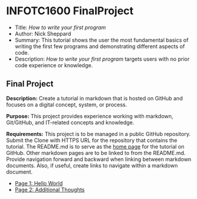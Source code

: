 # INFOTC1600 FinalProject
* Title: *How to write your first program*
* Author: Nick Sheppard
* Summary: This tutorial shows the user the most fundamental basics of writing the first few programs and demonstrating different aspects of code.
* Description: *How to write your first program* targets users with no prior code experience or knowledge. 

## Final Project

**Description:** Create a tutorial in markdown that is hosted on GitHub and focuses on a digital concept, system, or process.

**Purpose:** This project provides experience working with markdown, Git/GitHub, and IT-related concepts and knowledge.

**Requirements:** This project is to be managed in a public GitHub repository. Submit the Clone with HTTPS URL for the repository that contains the tutorial. 
The README.md is to serve as the [home page](https://en.wikipedia.org/wiki/Home_page) for the tutorial on GitHub. Other markdown pages are to be linked to from the README.md. Provide navigation forward and backward when linking between markdown documents. Also, if useful, create links to navigate within a markdown document.


- [Page 1: Hello World](Page1.md)
- [Page 2: Additional Thoughts](Page2.md)
<!-- - [Page 3: Mizzou](Page3.md)
- [Page 4: Good Boy](Page4.md)
- [Page 5: Fun Pictures](Page5.md)
 -->
